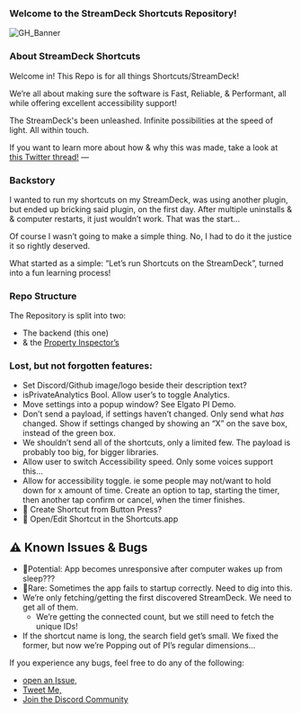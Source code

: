 ### Welcome to the StreamDeck Shortcuts Repository!
![GH_Banner](https://user-images.githubusercontent.com/44782976/144744255-caae0988-d019-40dd-8264-3b544b97d733.png)

### About StreamDeck Shortcuts
Welcome in! This Repo is for all things Shortcuts/StreamDeck!

We’re all about making sure the software is Fast, Reliable, & Performant, all while offering excellent accessibility support!

The StreamDeck's been unleashed. Infinite possibilities at the speed of light. All within touch.

If you want to learn more about how & why this was made, take a look at [this Twitter thread!](https://twitter.com/sentinelite)
—

### Backstory
I wanted to run my shortcuts on my StreamDeck,  was using another plugin, but ended up bricking said plugin, on the first day. After multiple uninstalls & & computer restarts, it just wouldn’t work. That was the start…

Of course I wasn’t going to make a simple thing. No, I had to do it the justice it so rightly deserved.

What started as a simple: “Let’s run Shortcuts on the StreamDeck”, turned into a fun learning process!

### Repo Structure
The Repository is split into two:
- The backend (this one)
- & the [Property Inspector’s](https://github.com/SENTINELITE/StreamDeck-Shortcuts-PropertyInspector)


### Lost, but not forgotten features:
- Set Discord/Github image/logo beside their description text?
- isPrivateAnalytics Bool. Allow user’s to toggle Analytics.
- Move settings into a popup window? See Elgato PI Demo.
- Don’t send a payload, if settings haven’t changed. Only send what *has* changed. Show if settings changed by showing an “X” on the save box, instead of the green box.
- We shouldn’t send all of the shortcuts, only a limited few. The payload is probably too big, for bigger libraries.
- Allow user to switch Accessibility speed. Only some voices support this…
- Allow for accessibility toggle. ie some people may not/want to hold down for x amount of time. Create an option to tap, starting the timer, then another tap confirm or cancel, when the timer finishes.
- 🚀 Create Shortcut from Button Press?
- 🚀 Open/Edit Shortcut in the Shortcuts.app



## ⚠️ Known Issues & Bugs
- 🐞Potential: App becomes unresponsive after computer wakes up from sleep???
- 🐞Rare: Sometimes the app fails to startup correctly. Need to dig into this.
- We’re only fetching/getting the first discovered StreamDeck. We need to get all of them.
    - We’re getting the connected count, but we still need to fetch the unique IDs!
- If the shortcut name is long, the search field get’s small. We fixed the former, but now we’re Popping out of PI’s regular dimensions…

If you experience any bugs, feel free to do any of the following:
- [open an Issue,](https://github.com/SENTINELITE/StreamDeck-Shortcuts/issues/new)
- [Tweet Me,](http://sentinelite.com/twitter)
- [Join the Discord Community](https://sentinelite.com/discord)

